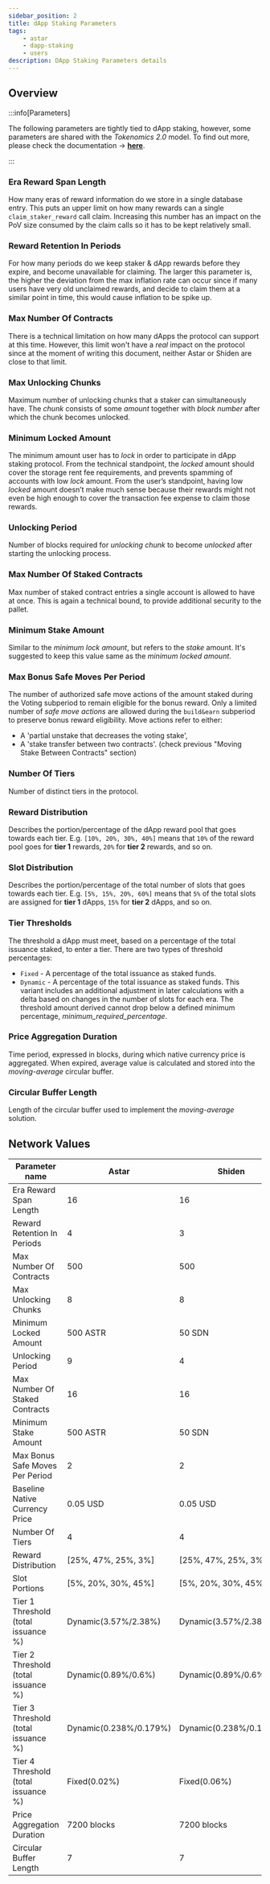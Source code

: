 ```yaml
---
sidebar_position: 2
title: dApp Staking Parameters
tags:
    - astar
    - dapp-staking
    - users
description: DApp Staking Parameters details
---
```


## Overview

:::info[Parameters]

The following parameters are tightly tied to dApp staking, however, some parameters are shared with the _Tokenomics 2.0_ model.
To find out more, please check the documentation → [**here**](/docs/learn/tokenomics2/Inflation/).

:::

### Era Reward Span Length

How many eras of reward information do we store in a single database entry.
This puts an upper limit on how many rewards can a single `claim_staker_reward` call claim.
Increasing this number has an impact on the PoV size consumed by the claim calls so it has to be kept relatively small.

### Reward Retention In Periods

For how many periods do we keep staker & dApp rewards before they expire, and become unavailable for claiming.
The larger this parameter is, the higher the deviation from the max inflation rate can occur since if many users have very old unclaimed rewards, and decide to claim them at a similar point in time, this would cause inflation to be spike up.

### Max Number Of Contracts

There is a technical limitation on how many dApps the protocol can support at this time.
However, this limit won't have a _real_ impact on the protocol since at the moment of writing this document, neither Astar or Shiden are close to that limit.

### Max Unlocking Chunks

Maximum number of unlocking chunks that a staker can simultaneously have.
The _chunk_ consists of some _amount_ together with _block number_ after which the chunk becomes unlocked.

### Minimum Locked Amount

The minimum amount user has to _lock_ in order to participate in dApp staking protocol.
From the technical standpoint, the _locked_ amount should cover the storage rent fee requirements, and prevents spamming of accounts with low _lock_ amount.
From the user’s standpoint, having low _locked_ amount doesn’t make much sense because their rewards might not even be high enough to cover the transaction fee expense to claim those rewards.

### Unlocking Period

Number of blocks required for _unlocking chunk_ to become _unlocked_ after starting the unlocking process.

### Max Number Of Staked Contracts

Max number of staked contract entries a single account is allowed to have at once.
This is again a technical bound, to provide additional security to the pallet.

### Minimum Stake Amount

Similar to the _minimum lock amount_, but refers to the _stake_ amount.
It's suggested to keep this value same as the _minimum locked amount_.

### Max Bonus Safe Moves Per Period

The number of authorized safe move actions of the amount staked during the Voting subperiod to remain eligible for the bonus reward.
Only a limited number of _safe move actions_ are allowed during the `build&earn` subperiod to preserve bonus reward eligibility. Move actions refer to either:

-   A 'partial unstake that decreases the voting stake',
-   A 'stake transfer between two contracts'. (check previous "Moving Stake Between Contracts" section)

### Number Of Tiers

Number of distinct tiers in the protocol.

### Reward Distribution

Describes the portion/percentage of the dApp reward pool that goes towards each tier.
E.g. `[10%, 20%, 30%, 40%]` means that `10%` of the reward pool goes for **tier 1** rewards, `20%` for **tier 2** rewards, and so on.

### Slot Distribution

Describes the portion/percentage of the total number of slots that goes towards each tier.
E.g. `[5%, 15%, 20%, 60%]` means that `5%` of the total slots are assigned for **tier 1** dApps, `15%` for **tier 2** dApps, and so on.

### Tier Thresholds

The threshold a dApp must meet, based on a percentage of the total issuance staked, to enter a tier.
There are two types of threshold percentages:

* `Fixed` - A percentage of the total issuance as staked funds.
* `Dynamic` - A percentage of the total issuance as staked funds. This variant includes an additional adjustment in later calculations with a delta based on changes in the number of slots for each era. The threshold amount derived cannot drop below a defined minimum percentage, *minimum_required_percentage*.

### Price Aggregation Duration

Time period, expressed in blocks, during which native currency price is aggregated. When expired, average value is calculated and stored into the _moving-average_ circular buffer.

### Circular Buffer Length

Length of the circular buffer used to implement the _moving-average_ solution.

## Network Values

| Parameter name                      | Astar                  | Shiden                 | Shibuya                    |
| ----------------------------------- | ---------------------- | ---------------------- | -------------------------- |
| Era Reward Span Length              | 16                     | 16                     | 16                         |
| Reward Retention In Periods         | 4                      | 3                      | 2                          |
| Max Number Of Contracts             | 500                    | 500                    | 500                        |
| Max Unlocking Chunks                | 8                      | 8                      | 8                          |
| Minimum Locked Amount               | 500 ASTR               | 50 SDN                 | 5 SBY                      |
| Unlocking Period                    | 9                      | 4                      | 4                          |
| Max Number Of Staked Contracts      | 16                     | 16                     | 8                          |
| Minimum Stake Amount                | 500 ASTR               | 50 SDN                 | 5 SBY                      |
| Max Bonus Safe Moves Per Period     | 2                      | 2                      | 2                          |
| Baseline Native Currency Price      | 0.05 USD               | 0.05 USD               | 0.05 USD (mock)            |
| Number Of Tiers                     | 4                      | 4                      | 4                          |
| Reward Distribution                 | [25%, 47%, 25%, 3%]    | [25%, 47%, 25%, 3%]    | [40%, 30%, 20%, 10%]       |
| Slot Portions                       | [5%, 20%, 30%, 45%]    | [5%, 20%, 30%, 45%]    | [10%, 20%, 30%, 40%]       |
| Tier 1 Threshold (total issuance %) | Dynamic(3.57%/2.38%)   | Dynamic(3.57%/2.38%)   | Dynamic(0.0020%/0.0017%)   |
| Tier 2 Threshold (total issuance %) | Dynamic(0.89%/0.6%)    | Dynamic(0.89%/0.6%)    | Dynamic(0.0013%/0.0010%)   |
| Tier 3 Threshold (total issuance %) | Dynamic(0.238%/0.179%) | Dynamic(0.238%/0.179%) | Dynamic(0.00054%/0.00034%) |
| Tier 4 Threshold (total issuance %) | Fixed(0.02%)           | Fixed(0.06%)           | Fixed(0.00014%)            |
| Price Aggregation Duration          | 7200 blocks            | 7200 blocks            | 7200 blocks                |
| Circular Buffer Length              | 7                      | 7                      | 7                          |
